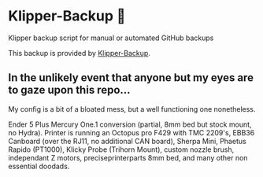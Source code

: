 # Klipper-Backup 💾 
Klipper backup script for manual or automated GitHub backups 

This backup is provided by [Klipper-Backup](https://github.com/Staubgeborener/klipper-backup).

## **In the unlikely event that anyone but my eyes are to gaze upon this repo...**

My config is a bit of a bloated mess, but a well functioning one nonetheless. 

Ender 5 Plus Mercury One.1 conversion (partial, 8mm bed but stock mount, no Hydra). 
Printer is running an Octopus pro F429 with TMC 2209's, EBB36 Canboard (over the RJ11, no additional CAN board), Sherpa Mini, Phaetus Rapido (PT1000), Klicky Probe (Trihorn Mount), custom nozzle brush, independant Z motors, preciseprinterparts 8mm bed, and many other non essential doodads.
